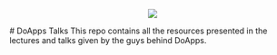 <p align="center"><img src="http://www.doapps.me/images/logo-color-doapps.png"></p>
# DoApps Talks
This repo contains all the resources presented in the lectures and talks given by the guys behind DoApps.